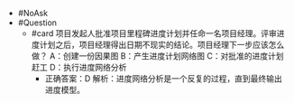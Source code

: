 - #NoAsk
- #Question
	- #card 项目发起人批准项目里程碑进度计划并任命一名项目经理。评审进度计划之后，项目经理得出日期不现实的结论。项目经理下一步应该怎么做？
	  A：创建一份因果图
	  B：产生进度计划网络图
	  C：对批准的进度计划赶工
	  D：执行进度网络分析
		- 正确答案：D
		  解析：进度网络分析是一个反复的过程，直到最终输出进度模型。